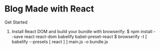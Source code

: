 # Blog Made with React

Get Started
1) Install React DOM and build your bundle with browserify:
$ npm install --save react react-dom babelify babel-preset-react
$ browserify -t [ babelify --presets [ react ] ] main.js -o bundle.js


